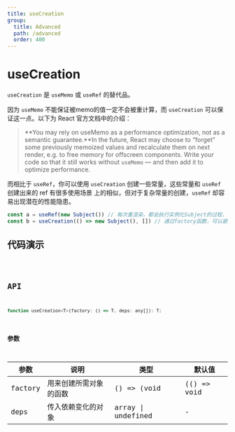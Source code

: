 ```yaml
---
title: useCreation
group:
  title: Advanced
  path: /advanced
  order: 400
---
```


# useCreation

`useCreation` 是 `useMemo` 或 `useRef` 的替代品。

因为 `useMemo` 不能保证被memo的值一定不会被重计算，而 `useCreation` 可以保证这一点。以下为 React 官方文档中的介绍：

> **You may rely on useMemo as a performance optimization, not as a semantic guarantee.**In the future, React may choose to “forget” some previously memoized values and recalculate them on next render, e.g. to free memory for offscreen components. Write your code so that it still works without `useMemo` — and then add it to optimize performance.

而相比于 `useRef`，你可以使用 `useCreation` 创建一些常量，这些常量和 `useRef` 创建出来的 ref 有很多使用场景
上的相似，但对于复杂常量的创建，`useRef` 却容易出现潜在的性能隐患。

```javascript
const a = useRef(new Subject()) // 每次重渲染，都会执行实例化Subject的过程，即便这个实例立刻就被扔掉>了
const b = useCreation(() => new Subject(), []) // 通过factory函数，可以避免性能隐患
```

## 代码演示

<code src="./demo/demo1.tsx" />

## API

```javascript
function useCreation<T>(factory: () => T, deps: any[]): T;
```

### 参数

| 参数    | 说明                                         | 类型                   | 默认值 |
|---------|----------------------------------------------|------------------------|--------|
| factory | 用来创建所需对象的函数  | () => (void | (() => void | undefined)) | -      |
| deps | 传入依赖变化的对象  | array \| undefined | -      |

